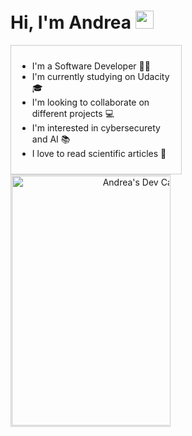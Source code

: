 # Hi, I'm Andrea <img src="https://github.com/TheDudeThatCode/TheDudeThatCode/blob/master/Assets/Developer.gif" width="29px">  


<!--
**AndreaScacchi/AndreaScacchi** is a ✨ _special_ ✨ repository because its `README.md` (this file) appears on your GitHub profile.

Here are some ideas to get you started:

- 🔭 I’m currently working on ...
- 🌱 I’m currently learning ...
- 👯 I’m looking to collaborate on ...
- 🤔 I’m looking for help with ...
- 💬 Ask me about ...
- 📫 How to reach me: ...
- 😄 Pronouns: ...
- ⚡ Fun fact: ...
-->  


<div style="display: flex; flex-wrap: wrap; justify-content: space-between;">
  <div style="padding: 10px; border: 1px solid #ccc; width: 50%;">
    <ul>
      <li>I'm a Software Developer 🧑‍💻</li>
      <li>I'm currently studying on Udacity 🎓</li>
      <li>I'm looking to collaborate on different projects 💻</li>
      <li>I'm interested in cybersecurety and AI 📚</li>
      <li>I love to read scientific articles 🔭</li>
    </ul>
  </div>
  <div style="padding: 1px; border: 1px solid #ccc; width: 50%; text-align: center;">
    <a href="https://app.daily.dev/ghostpy"><img src="https://api.daily.dev/devcards/a3fb4624ddc84c31a43ad3af6eb606d2.png?r=y7j" width="400" alt="Andrea's Dev Card"/></a>
  </div>
</div>

